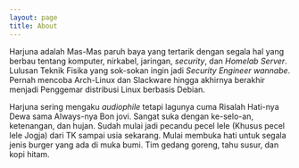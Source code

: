 ```yaml
---
layout: page
title: About
---
```

Harjuna adalah Mas-Mas paruh baya yang tertarik dengan segala hal yang berbau tentang komputer, nirkabel, jaringan, _security_, dan _Homelab_ _Server_. Lulusan Teknik Fisika yang sok-sokan ingin jadi _Security Engineer wannabe_. Pernah mencoba Arch-Linux dan Slackware hingga akhirnya berakhir menjadi Penggemar distribusi Linux berbasis Debian.

Harjuna sering mengaku _audiophile_ tetapi lagunya cuma Risalah Hati-nya Dewa sama Always-nya Bon jovi. Sangat suka dengan ke-selo-an, ketenangan, dan hujan. Sudah mulai jadi pecandu pecel lele (Khusus pecel lele Jogja) dari TK sampai usia sekarang. Mulai membuka hati untuk segala jenis burger yang ada di muka bumi. Tim gedang goreng, tahu susur, dan kopi hitam.
